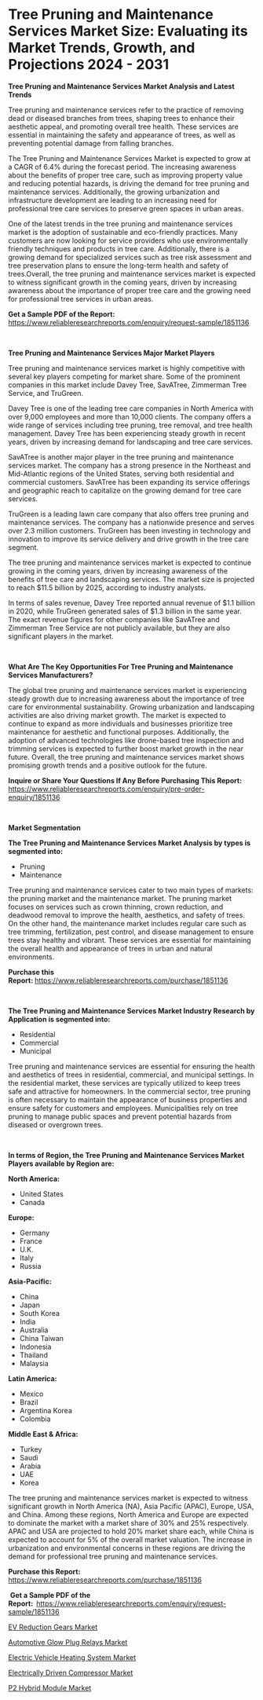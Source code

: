 <p><h1>Tree Pruning and Maintenance Services Market Size: Evaluating its Market Trends, Growth, and Projections 2024 - 2031</h1></p><p><strong>Tree Pruning and Maintenance Services Market Analysis and Latest Trends</strong></p>
<p><p>Tree pruning and maintenance services refer to the practice of removing dead or diseased branches from trees, shaping trees to enhance their aesthetic appeal, and promoting overall tree health. These services are essential in maintaining the safety and appearance of trees, as well as preventing potential damage from falling branches.</p><p>The Tree Pruning and Maintenance Services Market is expected to grow at a CAGR of 6.4% during the forecast period. The increasing awareness about the benefits of proper tree care, such as improving property value and reducing potential hazards, is driving the demand for tree pruning and maintenance services. Additionally, the growing urbanization and infrastructure development are leading to an increasing need for professional tree care services to preserve green spaces in urban areas.</p><p>One of the latest trends in the tree pruning and maintenance services market is the adoption of sustainable and eco-friendly practices. Many customers are now looking for service providers who use environmentally friendly techniques and products in tree care. Additionally, there is a growing demand for specialized services such as tree risk assessment and tree preservation plans to ensure the long-term health and safety of trees.Overall, the tree pruning and maintenance services market is expected to witness significant growth in the coming years, driven by increasing awareness about the importance of proper tree care and the growing need for professional tree services in urban areas.</p></p>
<p><strong>Get a Sample PDF of the Report:&nbsp;</strong> <a href="https://www.reliableresearchreports.com/enquiry/request-sample/1851136">https://www.reliableresearchreports.com/enquiry/request-sample/1851136</a></p>
<p>&nbsp;</p>
<p><strong>Tree Pruning and Maintenance Services Major Market Players</strong></p>
<p><p>Tree pruning and maintenance services market is highly competitive with several key players competing for market share. Some of the prominent companies in this market include Davey Tree, SavATree, Zimmerman Tree Service, and TruGreen.</p><p>Davey Tree is one of the leading tree care companies in North America with over 9,000 employees and more than 10,000 clients. The company offers a wide range of services including tree pruning, tree removal, and tree health management. Davey Tree has been experiencing steady growth in recent years, driven by increasing demand for landscaping and tree care services.</p><p>SavATree is another major player in the tree pruning and maintenance services market. The company has a strong presence in the Northeast and Mid-Atlantic regions of the United States, serving both residential and commercial customers. SavATree has been expanding its service offerings and geographic reach to capitalize on the growing demand for tree care services.</p><p>TruGreen is a leading lawn care company that also offers tree pruning and maintenance services. The company has a nationwide presence and serves over 2.3 million customers. TruGreen has been investing in technology and innovation to improve its service delivery and drive growth in the tree care segment.</p><p>The tree pruning and maintenance services market is expected to continue growing in the coming years, driven by increasing awareness of the benefits of tree care and landscaping services. The market size is projected to reach $11.5 billion by 2025, according to industry analysts.</p><p>In terms of sales revenue, Davey Tree reported annual revenue of $1.1 billion in 2020, while TruGreen generated sales of $1.3 billion in the same year. The exact revenue figures for other companies like SavATree and Zimmerman Tree Service are not publicly available, but they are also significant players in the market.</p></p>
<p>&nbsp;</p>
<p><strong>What Are The Key Opportunities For Tree Pruning and Maintenance Services Manufacturers?</strong></p>
<p><p>The global tree pruning and maintenance services market is experiencing steady growth due to increasing awareness about the importance of tree care for environmental sustainability. Growing urbanization and landscaping activities are also driving market growth. The market is expected to continue to expand as more individuals and businesses prioritize tree maintenance for aesthetic and functional purposes. Additionally, the adoption of advanced technologies like drone-based tree inspection and trimming services is expected to further boost market growth in the near future. Overall, the tree pruning and maintenance services market shows promising growth trends and a positive outlook for the future.</p></p>
<p><strong>Inquire or Share Your Questions If Any Before Purchasing This Report:</strong> <a href="https://www.reliableresearchreports.com/enquiry/pre-order-enquiry/1851136">https://www.reliableresearchreports.com/enquiry/pre-order-enquiry/1851136</a></p>
<p>&nbsp;</p>
<p><strong>Market Segmentation</strong></p>
<p><strong>The Tree Pruning and Maintenance Services Market Analysis by types is segmented into:</strong></p>
<p><ul><li>Pruning</li><li>Maintenance</li></ul></p>
<p><p>Tree pruning and maintenance services cater to two main types of markets: the pruning market and the maintenance market. The pruning market focuses on services such as crown thinning, crown reduction, and deadwood removal to improve the health, aesthetics, and safety of trees. On the other hand, the maintenance market includes regular care such as tree trimming, fertilization, pest control, and disease management to ensure trees stay healthy and vibrant. These services are essential for maintaining the overall health and appearance of trees in urban and natural environments.</p></p>
<p><strong>Purchase this Report:&nbsp;</strong><a href="https://www.reliableresearchreports.com/purchase/1851136">https://www.reliableresearchreports.com/purchase/1851136</a></p>
<p>&nbsp;</p>
<p><strong>The Tree Pruning and Maintenance Services Market Industry Research by Application is segmented into:</strong></p>
<p><ul><li>Residential</li><li>Commercial</li><li>Municipal</li></ul></p>
<p><p>Tree pruning and maintenance services are essential for ensuring the health and aesthetics of trees in residential, commercial, and municipal settings. In the residential market, these services are typically utilized to keep trees safe and attractive for homeowners. In the commercial sector, tree pruning is often necessary to maintain the appearance of business properties and ensure safety for customers and employees. Municipalities rely on tree pruning to manage public spaces and prevent potential hazards from diseased or overgrown trees.</p></p>
<p>&nbsp;</p>
<p><strong>In terms of Region, the Tree Pruning and Maintenance Services Market Players available by Region are:</strong></p>
<p>
    <p> <strong> North America: </strong>
        <ul>
            <li>United States</li>
            <li>Canada</li>
        </ul>
        </p> 
    <p> <strong> Europe: </strong>
        <ul>
            <li>Germany</li>
            <li>France</li>
            <li>U.K.</li>
            <li>Italy</li>
            <li>Russia</li>
        </ul>
        </p> 
    <p> <strong> Asia-Pacific: </strong>
        <ul>
            <li>China</li>
            <li>Japan</li>
            <li>South Korea</li>
            <li>India</li>
            <li>Australia</li>
            <li>China Taiwan</li>
            <li>Indonesia</li>
            <li>Thailand</li>
            <li>Malaysia</li>
        </ul>
        </p> 
    <p> <strong> Latin America: </strong>
        <ul>
            <li>Mexico</li>
            <li>Brazil</li>
            <li>Argentina Korea</li>
            <li>Colombia</li>
        </ul>
        </p> 
    <p> <strong> Middle East & Africa: </strong>
        <ul>
            <li>Turkey</li>
            <li>Saudi</li>
            <li>Arabia</li>
            <li>UAE</li>
            <li>Korea</li>
        </ul>
    </p>
    </p>
<p><p>The tree pruning and maintenance services market is expected to witness significant growth in North America (NA), Asia Pacific (APAC), Europe, USA, and China. Among these regions, North America and Europe are expected to dominate the market with a market share of 30% and 25% respectively. APAC and USA are projected to hold 20% market share each, while China is expected to account for 5% of the overall market valuation. The increase in urbanization and environmental concerns in these regions are driving the demand for professional tree pruning and maintenance services.</p></p>
<p><strong>Purchase this Report: </strong><a href="https://www.reliableresearchreports.com/purchase/1851136">https://www.reliableresearchreports.com/purchase/1851136</a></p>
<p>&nbsp;<strong>Get a Sample PDF of the Report:&nbsp;&nbsp;</strong><a href="https://www.reliableresearchreports.com/enquiry/request-sample/1851136">https://www.reliableresearchreports.com/enquiry/request-sample/1851136</a></p>
<p><strong></strong></p>
<p><p><a href="https://github.com/provorikovar/Market-Research-Report-List-3/blob/main/ev-reduction-gears-market.md">EV Reduction Gears Market</a></p><p><a href="https://github.com/angelajermaine/Market-Research-Report-List-2/blob/main/automotive-glow-plug-relays-market.md">Automotive Glow Plug Relays Market</a></p><p><a href="https://github.com/beatblasta/Market-Research-Report-List-2/blob/main/electric-vehicle-heating-system-market.md">Electric Vehicle Heating System Market</a></p><p><a href="https://github.com/Sinjinluong3e0awx2m195k76/Market-Research-Report-List-1/blob/main/electrically-driven-compressor-market.md">Electrically Driven Compressor Market</a></p><p><a href="https://github.com/CliffMedina6/Market-Research-Report-List-3/blob/main/p2-hybrid-module-market.md">P2 Hybrid Module Market</a></p></p>